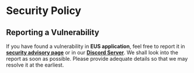 # Security Policy

## Reporting a Vulnerability

If you have found a vulnerability in **EUS application**, feel free to report it in [**security advisory page**](https://github.com/SaptarshiSarkar12/EdgeUpdateService/security/advisories/new) or in our [**Discord Server**](https://discord.gg/DeT4jXPfkG).
We shall look into the report as soon as possible.
Please provide adequate details so that we may resolve it at the earliest.
